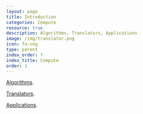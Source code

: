 ```yaml
---
layout: page
title: Introduction
categories: Compute
resource: true
description: Algorithms, Translators, Applications
image: /img/translator.png
icon: fa-cog
type: parent
index_order: 7
index_title: Compute
order: 1
---
```


[Algorithms]({{site.baseurl}}/compute/algorithms ). 

[Translators]({{site.baseurl}}/compute/translators ). 

[Applications]({{site.baseurl}}/compute/applications ).


